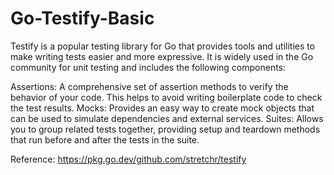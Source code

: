 # Go-Testify-Basic

Testify is a popular testing library for Go that provides tools and utilities to make writing tests easier and more expressive. It is widely used in the Go community for unit testing and includes the following components:

Assertions: A comprehensive set of assertion methods to verify the behavior of your code. This helps to avoid writing boilerplate code to check the test results.
Mocks: Provides an easy way to create mock objects that can be used to simulate dependencies and external services.
Suites: Allows you to group related tests together, providing setup and teardown methods that run before and after the tests in the suite.

Reference: https://pkg.go.dev/github.com/stretchr/testify
